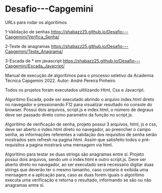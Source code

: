 # Desafio---Capgemini

URLs para rodar os algoritimos

1-Validação de senhas
https://shabazz25.github.io/Desafio---Capgemini/Verifica_Senha/

2-Teste de anagramas
https://shabazz25.github.io/Desafio---Capgemini/Teste_Anagrama/

3-Escada de * em javascript
https://shabazz25.github.io/Desafio---Capgemini/Escada_Javacript/


Manual de execução de algoritimos para o processo seletivo da Academia Técnica Capgemini 2022.
Autor: André Pereira Pinheiro

Todos os projetos foram executados ultilizando Html, Css e Javacript.

Algoritimo Escada, pode ser executado abrindo o arquivo index.html direto no navegador e pressionando F12 para visualizar resultado no console do browser.
Possui dois arquivos, script.js e index.html, o número de degraus deve ser passado direto como parametro da função no script.js.

Algoritimo de verificação de senha, projeto possui 3 arquivos, html, js e css, deve ser aberto o index.html direto no navegador, ao preencher o campo senha, as informações referentes a validação dos requisitos de senha serão mostrados sem refresh na pagina html. Assim que satisfeito todos o pré-requisitos a pagina mostrará uma mensagem via html.

Algoritimo para testar se duas strings são anagramas entre sí. Projeto possui dois arquivos, sendo um o index.html e outro script.js. Deve ser aberto direto no navegador, ao ser executado será necessario digitar duas strings que deverão ter o mesmo tamanho, caso contario é exibida uma mensagem e a aplicação para, caso as duas forem iguais o algoritimo executa uma verificação e retorna o resultado, informando se são ou não anagramas entre sí.
